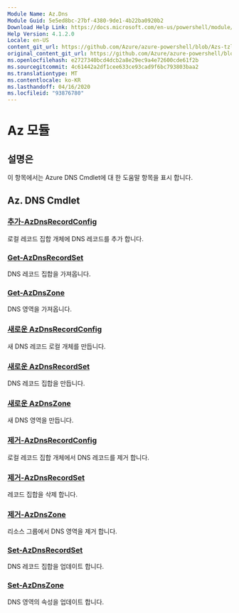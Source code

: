 ```yaml
---
Module Name: Az.Dns
Module Guid: 5e5ed8bc-27bf-4380-9de1-4b22ba0920b2
Download Help Link: https://docs.microsoft.com/en-us/powershell/module/az.dns
Help Version: 4.1.2.0
Locale: en-US
content_git_url: https://github.com/Azure/azure-powershell/blob/Azs-tzl/src/Dns/Dns/help/Az.DNS.md
original_content_git_url: https://github.com/Azure/azure-powershell/blob/Azs-tzl/src/Dns/Dns/help/Az.DNS.md
ms.openlocfilehash: e2727340bcd4dcb2a8e29ec9a4e72600cde61f2b
ms.sourcegitcommit: 4c61442a2df1cee633ce93cad9f6bc793803baa2
ms.translationtype: MT
ms.contentlocale: ko-KR
ms.lasthandoff: 04/16/2020
ms.locfileid: "93876780"
---
```

# Az 모듈
## 설명은
이 항목에서는 Azure DNS Cmdlet에 대 한 도움말 항목을 표시 합니다.

## Az. DNS Cmdlet
### [추가-AzDnsRecordConfig](Add-AzDnsRecordConfig.md)
로컬 레코드 집합 개체에 DNS 레코드를 추가 합니다.

### [Get-AzDnsRecordSet](Get-AzDnsRecordSet.md)
DNS 레코드 집합을 가져옵니다.

### [Get-AzDnsZone](Get-AzDnsZone.md)
DNS 영역을 가져옵니다.

### [새로운 AzDnsRecordConfig](New-AzDnsRecordConfig.md)
새 DNS 레코드 로컬 개체를 만듭니다.

### [새로운 AzDnsRecordSet](New-AzDnsRecordSet.md)
DNS 레코드 집합을 만듭니다.

### [새로운 AzDnsZone](New-AzDnsZone.md)
새 DNS 영역을 만듭니다.

### [제거-AzDnsRecordConfig](Remove-AzDnsRecordConfig.md)
로컬 레코드 집합 개체에서 DNS 레코드를 제거 합니다.

### [제거-AzDnsRecordSet](Remove-AzDnsRecordSet.md)
레코드 집합을 삭제 합니다.

### [제거-AzDnsZone](Remove-AzDnsZone.md)
리소스 그룹에서 DNS 영역을 제거 합니다.

### [Set-AzDnsRecordSet](Set-AzDnsRecordSet.md)
DNS 레코드 집합을 업데이트 합니다.

### [Set-AzDnsZone](Set-AzDnsZone.md)
DNS 영역의 속성을 업데이트 합니다.

